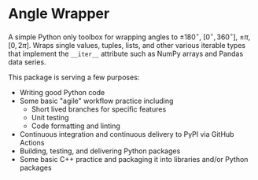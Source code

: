 # Angle Wrapper

A simple Python only toolbox for wrapping angles to $\pm180^\circ$, $\left[0^\circ, 360^\circ\right]$, $\pm\pi$, $\left[0,  2\pi\right]$. Wraps single values, tuples, lists, and other various iterable types that implement the `__iter__` attribute such as NumPy arrays and Pandas data series.

This package is serving a few purposes:

* Writing good Python code
* Some basic "agile" workflow practice including
  * Short lived branches for specific features
  * Unit testing
  * Code formatting and linting
* Continuous integration and continuous delivery to PyPI via GitHub Actions
* Building, testing, and delivering Python packages
* Some basic C++ practice and packaging it into libraries and/or Python packages 